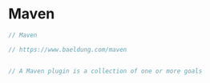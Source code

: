 # Maven


```java
// Maven

// https://www.baeldung.com/maven


// A Maven plugin is a collection of one or more goals
```

